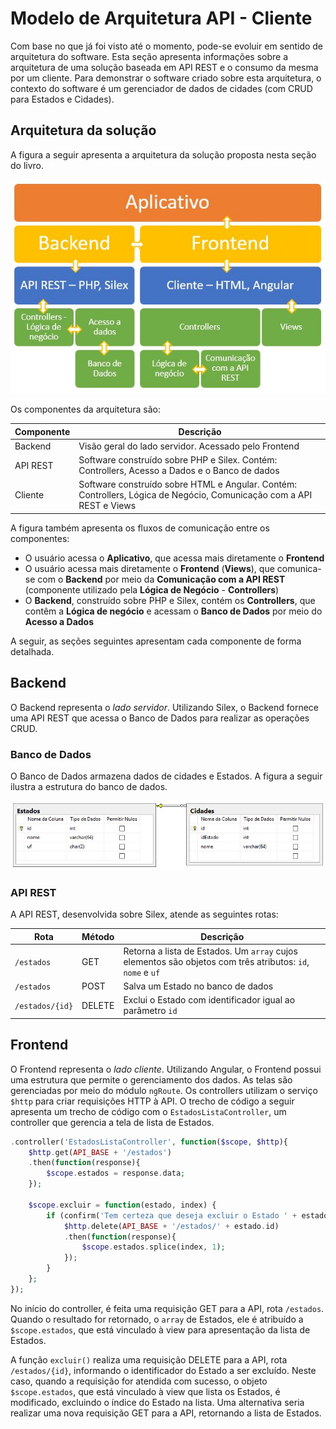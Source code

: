 # Modelo de Arquitetura API - Cliente

Com base no que já foi visto até o momento, pode-se evoluir em sentido de arquitetura do software. Esta seção apresenta informações sobre a arquitetura de uma solução baseada em API REST e o consumo da mesma por um cliente. Para demonstrar o software criado sobre esta arquitetura, o contexto do software é um gerenciador de dados de cidades (com CRUD para Estados e Cidades).

## Arquitetura da solução

A figura a seguir apresenta a arquitetura da solução proposta nesta seção do livro.

![](arquitetura-aplicativo-api-cliente.JPG)

Os componentes da arquitetura são:

|Componente         |Descrição                      |
|-------------------|-------------------------------|
|Backend            |Visão geral do lado servidor. Acessado pelo Frontend|
|API REST           |Software construído sobre PHP e Silex. Contém: Controllers, Acesso a Dados e o Banco de dados|
|Cliente            |Software construído sobre HTML e Angular. Contém: Controllers, Lógica de Negócio, Comunicação com a API REST e Views|

A figura também apresenta os fluxos de comunicação entre os componentes:
- O usuário acessa o **Aplicativo**, que acessa mais diretamente o **Frontend**
- O usuário acessa mais diretamente o **Frontend** (**Views**), que comunica-se com o **Backend** por meio da **Comunicação com a API REST** (componente utilizado pela **Lógica de Negócio** - **Controllers**)
- O **Backend**, construído sobre PHP e Silex, contém os **Controllers**, que contêm a **Lógica de negócio** e acessam o **Banco de Dados** por meio do **Acesso a Dados**

A seguir, as seções seguintes apresentam cada componente de forma detalhada.

## Backend

O Backend representa o *lado servidor*. Utilizando Silex, o Backend fornece uma API REST que acessa o Banco de Dados para realizar as operações CRUD.

### Banco de Dados

O Banco de Dados armazena dados de cidades e Estados. A figura a seguir ilustra a estrutura do banco de dados.

![](modelo-er-cidades.JPG)

### API REST

A API REST, desenvolvida sobre Silex, atende as seguintes rotas:

|Rota|Método|Descrição|
|----|------|---------|
|`/estados`|GET|Retorna a lista de Estados. Um `array` cujos elementos são objetos com três atributos: `id`, `nome` e `uf`|
|`/estados`|POST|Salva um Estado no banco de dados|
|`/estados/{id}`|DELETE|Exclui o Estado com identificador igual ao parâmetro `id`|

## Frontend

O Frontend representa o *lado cliente*. Utilizando Angular, o Frontend possui uma estrutura que permite o gerenciamento dos dados. As telas são gerenciadas por meio do módulo `ngRoute`. Os controllers utilizam o serviço `$http` para criar requisições HTTP à API. O trecho de código a seguir apresenta um trecho de código com o `EstadosListaController`, um controller que gerencia a tela de lista de Estados.

```php
.controller('EstadosListaController', function($scope, $http){
    $http.get(API_BASE + '/estados')
    .then(function(response){
        $scope.estados = response.data;
    });

    $scope.excluir = function(estado, index) {
        if (confirm('Tem certeza que deseja excluir o Estado ' + estado.nome + '?')) {
            $http.delete(API_BASE + '/estados/' + estado.id)
            .then(function(response){
                $scope.estados.splice(index, 1);
            });
        }
    };
});
```

No início do controller, é feita uma requisição GET para a API, rota `/estados`. Quando o resultado for retornado, o `array` de Estados, ele é atribuído a `$scope.estados`, que está vinculado à view para apresentação da lista de Estados.

A função `excluir()` realiza uma requisição DELETE para a API, rota `/estados/{id}`, informando o identificador do Estado a ser excluído. Neste caso, quando a requisição for atendida com sucesso, o objeto `$scope.estados`, que está vinculado à view que lista os Estados, é modificado, excluindo o índice do Estado na lista. Uma alternativa seria realizar uma nova requisição GET para a API, retornando a lista de Estados.
